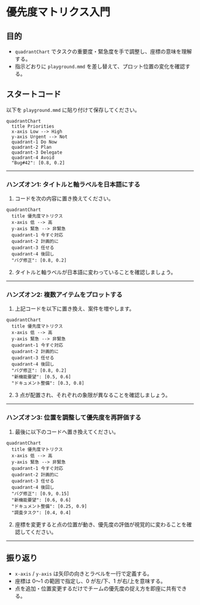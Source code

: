 # 優先度マトリクス入門

## 目的
- `quadrantChart` でタスクの重要度・緊急度を手で調整し、座標の意味を理解する。
- 指示どおりに `playground.mmd` を差し替えて、プロット位置の変化を確認する。

## スタートコード
以下を `playground.mmd` に貼り付けて保存してください。

```mermaid
quadrantChart
  title Priorities
  x-axis Low --> High
  y-axis Urgent --> Not
  quadrant-1 Do Now
  quadrant-2 Plan
  quadrant-3 Delegate
  quadrant-4 Avoid
  "Bug#42": [0.8, 0.2]
```

---

### ハンズオン1: タイトルと軸ラベルを日本語にする
1. コードを次の内容に置き換えてください。

```mermaid
quadrantChart
  title 優先度マトリクス
  x-axis 低 --> 高
  y-axis 緊急 --> 非緊急
  quadrant-1 今すぐ対応
  quadrant-2 計画的に
  quadrant-3 任せる
  quadrant-4 後回し
  "バグ修正": [0.8, 0.2]
```

2. タイトルと軸ラベルが日本語に変わっていることを確認しましょう。

---

### ハンズオン2: 複数アイテムをプロットする
1. 上記コードを以下に置き換え、案件を増やします。

```mermaid
quadrantChart
  title 優先度マトリクス
  x-axis 低 --> 高
  y-axis 緊急 --> 非緊急
  quadrant-1 今すぐ対応
  quadrant-2 計画的に
  quadrant-3 任せる
  quadrant-4 後回し
  "バグ修正": [0.8, 0.2]
  "新機能要望": [0.5, 0.6]
  "ドキュメント整備": [0.3, 0.8]
```

2. 3 点が配置され、それぞれの象限が異なることを確認しましょう。

---

### ハンズオン3: 位置を調整して優先度を再評価する
1. 最後に以下のコードへ置き換えてください。

```mermaid
quadrantChart
  title 優先度マトリクス
  x-axis 低 --> 高
  y-axis 緊急 --> 非緊急
  quadrant-1 今すぐ対応
  quadrant-2 計画的に
  quadrant-3 任せる
  quadrant-4 後回し
  "バグ修正": [0.9, 0.15]
  "新機能要望": [0.6, 0.6]
  "ドキュメント整備": [0.25, 0.9]
  "調査タスク": [0.4, 0.4]
```

2. 座標を変更すると点の位置が動き、優先度の評価が視覚的に変わることを確認してください。

---

## 振り返り
- `x-axis` / `y-axis` は矢印の向きとラベルを一行で定義する。
- 座標は 0〜1 の範囲で指定し、0 が左/下、1 が右/上を意味する。
- 点を追加・位置変更するだけでチームの優先度の捉え方を即座に共有できる。
